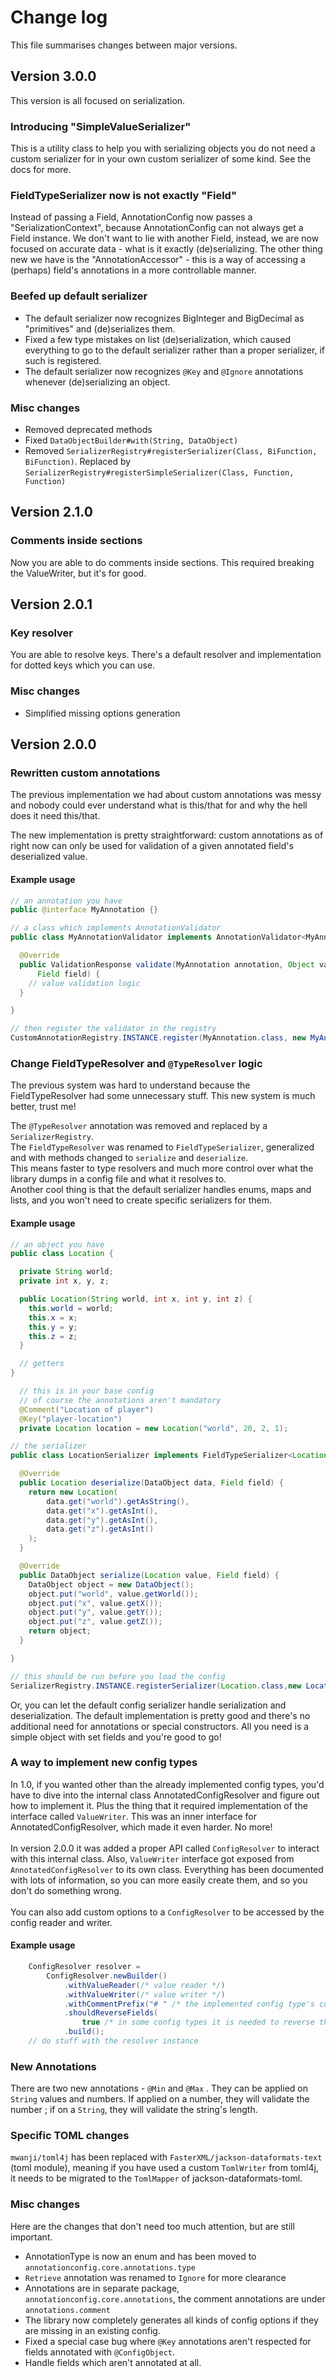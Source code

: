 # Change log

This file summarises changes between major versions.

## Version 3.0.0
This version is all focused on serialization.

### Introducing "SimpleValueSerializer"
This is a utility class to help you with serializing objects you do not need a custom serializer for
in your own custom serializer of some kind. See the docs for more.

### FieldTypeSerializer now is not exactly "Field"
Instead of passing a Field, AnnotationConfig now passes a "SerializationContext", because
AnnotationConfig can not always get a Field instance. We don't want to lie with another Field, 
instead, we are now focused on accurate data - what is it exactly (de)serializing.
The other thing new we have is the "AnnotationAccessor" - this is a way of accessing a (perhaps)
field's annotations in a more controllable manner.

### Beefed up default serializer
- The default serializer now recognizes BigInteger and BigDecimal as "primitives" and (de)serializes
them. 
- Fixed a few type mistakes on list (de)serialization, which caused everything to go to the 
default serializer rather than a proper serializer, if such is registered.
- The default serializer now recognizes `@Key` and `@Ignore` annotations whenever (de)serializing
an object.

### Misc changes
- Removed deprecated methods
- Fixed `DataObjectBuilder#with(String, DataObject)`
- Removed `SerializerRegistry#registerSerializer(Class, BiFunction, BiFunction)`. Replaced by 
`SerializerRegistry#registerSimpleSerializer(Class, Function, Function)`

## Version 2.1.0

### Comments inside sections
Now you are able to do comments inside sections. This required breaking the ValueWriter, but
it's for good. 

## Version 2.0.1

### Key resolver
You are able to resolve keys. There's a default resolver and implementation for dotted keys which
you can use. 

### Misc changes

- Simplified missing options generation

## Version 2.0.0

### Rewritten custom annotations

The previous implementation we had about custom annotations was messy and nobody could ever
understand what is this/that for and why the hell does it need this/that.

The new implementation is pretty straightforward: custom annotations as of right now can only be
used for validation of a given annotated field's deserialized value.

#### Example usage

```java
// an annotation you have
public @interface MyAnnotation {}

// a class which implements AnnotationValidator
public class MyAnnotationValidator implements AnnotationValidator<MyAnnotation> {

  @Override
  public ValidationResponse validate(MyAnnotation annotation, Object value, CustomOptions options,
      Field field) {
    // value validation logic
  }

}

// then register the validator in the registry
CustomAnnotationRegistry.INSTANCE.register(MyAnnotation.class, new MyAnnotationValidator());
```

### Change FieldTypeResolver and `@TypeResolver` logic

The previous system was hard to understand because the FieldTypeResolver had some unnecessary stuff.
This new system is much better, trust me!

The `@TypeResolver` annotation was removed and replaced by a `SerializerRegistry`.
<br>
The `FieldTypeResolver` was renamed to `FieldTypeSerializer`, generalized and with methods changed
to `serialize` and `deserialize`.
<br>
This means faster to type resolvers and much more control over what the library dumps in a config
file and what it resolves to.
<br>
Another cool thing is that the default serializer handles enums, maps and lists, and you won't need
to create specific serializers for them.

#### Example usage

```java
// an object you have
public class Location {

  private String world;
  private int x, y, z;

  public Location(String world, int x, int y, int z) {
    this.world = world;
    this.x = x;
    this.y = y;
    this.z = z;
  }

  // getters
}

  // this is in your base config
  // of course the annotations aren't mandatory
  @Comment("Location of player")
  @Key("player-location")
  private Location location = new Location("world", 20, 2, 1);

// the serializer
public class LocationSerializer implements FieldTypeSerializer<Location> {

  @Override
  public Location deserialize(DataObject data, Field field) {
    return new Location(
        data.get("world").getAsString(),
        data.get("x").getAsInt(),
        data.get("y").getAsInt(),
        data.get("z").getAsInt()
    );
  }

  @Override
  public DataObject serialize(Location value, Field field) {
    DataObject object = new DataObject();
    object.put("world", value.getWorld());
    object.put("x", value.getX());
    object.put("y", value.getY());
    object.put("z", value.getZ());
    return object;
  }

}

// this should be run before you load the config
SerializerRegistry.INSTANCE.registerSerializer(Location.class,new LocationSerializer());
```

Or, you can let the default config serializer handle serialization and deserialization. The default
implementation is pretty good and there's no additional need for annotations or special
constructors. All you need is a simple object with set fields and you're good to go!

### A way to implement new config types

In 1.0, if you wanted other than the already implemented config types, you'd have to dive into the
internal class AnnotatedConfigResolver and figure out how to implement it. Plus the thing that it
required implementation of the interface called `ValueWriter`. This was an inner interface for
AnnotatedConfigResolver, which made it even harder. No more!
<br><br>In version 2.0.0 it was added a proper API called `ConfigResolver` to interact with this
internal class. Also, `ValueWriter` interface got exposed from `AnnotatedConfigResolver` to its own
class. Everything has been documented with lots of information, so you can more easily create them,
and so you don't do something wrong.
<br><br>You can also add custom options to a `ConfigResolver` to be accessed by the config reader
and writer.

#### Example usage

```java
    ConfigResolver resolver =
        ConfigResolver.newBuilder()
            .withValueReader(/* value reader */)
            .withValueWriter(/* value writer */)
            .withCommentPrefix("# " /* the implemented config type's comment prefix */)
            .shouldReverseFields(
                true /* in some config types it is needed to reverse the fields so everything is in order with the config object we're reading from */)
            .build();
    // do stuff with the resolver instance
```

### New Annotations

There are two new annotations - `@Min` and `@Max` . They can be applied on `String` values and
numbers. If applied on a number, they will validate the number ; if on a `String`, they will
validate the string's length.

### Specific TOML changes

`mwanji/toml4j` has been replaced with `FasterXML/jackson-dataformats-text` (toml module), meaning
if you have used a custom `TomlWriter` from toml4j, it needs to be migrated to the `TomlMapper`
of jackson-dataformats-toml.

### Misc changes

Here are the changes that don't need too much attention, but are still important.

- AnnotationType is now an enum and has been moved to `annotationconfig.core.annotations.type`
- `Retrieve` annotation was renamed to `Ignore` for more clearance
- Annotations are in separate package, `annotationconfig.core.annotations`, the comment annotations
  are under `annotations.comment`
- The library now completely generates all kinds of config options if they are missing in an
  existing config.
- Fixed a special case bug where `@Key` annotations aren't respected for fields annotated
  with `@ConfigObject`.
- Handle fields which aren't annotated at all.